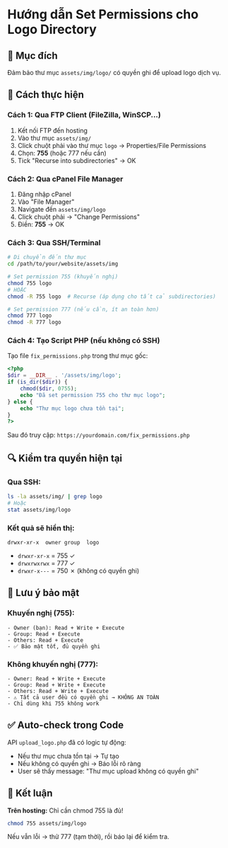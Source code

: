 # Hướng dẫn Set Permissions cho Logo Directory

## 🎯 Mục đích
Đảm bảo thư mục `assets/img/logo/` có quyền ghi để upload logo dịch vụ.

## 📝 Cách thực hiện

### Cách 1: Qua FTP Client (FileZilla, WinSCP...)
1. Kết nối FTP đến hosting
2. Vào thư mục `assets/img/`
3. Click chuột phải vào thư mục `logo` → Properties/File Permissions
4. Chọn: **755** (hoặc 777 nếu cần)
5. Tick "Recurse into subdirectories" → OK

### Cách 2: Qua cPanel File Manager
1. Đăng nhập cPanel
2. Vào "File Manager"
3. Navigate đến `assets/img/logo`
4. Click chuột phải → "Change Permissions"
5. Điền: **755** → OK

### Cách 3: Qua SSH/Terminal
```bash
# Di chuyển đến thư mục
cd /path/to/your/website/assets/img

# Set permission 755 (khuyến nghị)
chmod 755 logo
# HOẶC
chmod -R 755 logo  # Recurse (áp dụng cho tất cả subdirectories)

# Set permission 777 (nếu cần, ít an toàn hơn)
chmod 777 logo
chmod -R 777 logo
```

### Cách 4: Tạo Script PHP (nếu không có SSH)
Tạo file `fix_permissions.php` trong thư mục gốc:

```php
<?php
$dir = __DIR__ . '/assets/img/logo';
if (is_dir($dir)) {
    chmod($dir, 0755);
    echo "Đã set permission 755 cho thư mục logo";
} else {
    echo "Thư mục logo chưa tồn tại";
}
?>
```

Sau đó truy cập: `https://yourdomain.com/fix_permissions.php`

## 🔍 Kiểm tra quyền hiện tại

### Qua SSH:
```bash
ls -la assets/img/ | grep logo
# Hoặc
stat assets/img/logo
```

### Kết quả sẽ hiển thị:
```
drwxr-xr-x  owner group  logo
```
- `drwxr-xr-x` = 755 ✓
- `drwxrwxrwx` = 777 ✓  
- `drwxr-x---` = 750 ✗ (không có quyền ghi)

## 🚨 Lưu ý bảo mật

### Khuyến nghị (755):
```
- Owner (bạn): Read + Write + Execute
- Group: Read + Execute
- Others: Read + Execute
- ✅ Bảo mật tốt, đủ quyền ghi
```

### Không khuyến nghị (777):
```
- Owner: Read + Write + Execute
- Group: Read + Write + Execute  
- Others: Read + Write + Execute
- ⚠️ Tất cả user đều có quyền ghi → KHÔNG AN TOÀN
- Chỉ dùng khi 755 không work
```

## ✅ Auto-check trong Code
API `upload_logo.php` đã có logic tự động:
- Nếu thư mục chưa tồn tại → Tự tạo
- Nếu không có quyền ghi → Báo lỗi rõ ràng
- User sẽ thấy message: "Thư mục upload không có quyền ghi"

## 🎯 Kết luận
**Trên hosting:** Chỉ cần chmod 755 là đủ!
```bash
chmod 755 assets/img/logo
```

Nếu vẫn lỗi → thử 777 (tạm thời), rồi báo lại để kiểm tra.

